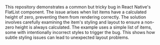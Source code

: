 This repository demonstrates a common but tricky bug in React Native's FlatList component. The issue arises when list items have a calculated height of zero, preventing them from rendering correctly.  The solution involves carefully examining the item's styling and layout to ensure a non-zero height is always calculated.  The example uses a simple list of items, some with intentionally incorrect styles to trigger the bug. This shows how subtle styling issues can lead to unexpected layout problems.